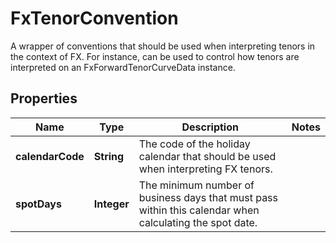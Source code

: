 

# FxTenorConvention

A wrapper of conventions that should be used when interpreting tenors in the context of FX.  For instance, can be used to control how tenors are interpreted on an FxForwardTenorCurveData instance.

## Properties

| Name | Type | Description | Notes |
|------------ | ------------- | ------------- | -------------|
|**calendarCode** | **String** | The code of the holiday calendar that should be used when interpreting FX tenors. |  |
|**spotDays** | **Integer** | The minimum number of business days that must pass within this calendar when calculating the spot date. |  |




